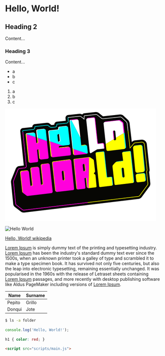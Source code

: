 # Hello, World!

## Heading 2

Content...

### Heading 3

Content...

- a
- b
- c

1. a
2. b
3. c

![Hello World!](images/helloworld.png)

![Hello World](https://helloworld.raspberrypi.org/assets/helloworld-1b980fe2c0952d3d05a41c76e48dfd532bfe71d83d7d133d8d7fb1d1d08c61ac.png)

[Hello, World! wikipedia](https://en.wikipedia.org/wiki/"Hello,_World!"_program)

[Lorem Ipsum][lorem-ipsum] is simply dummy text of the printing and typesetting industry. [Lorem Ipsum][lorem-ipsum] has been the industry's standard dummy text ever since the 1500s, when an unknown printer took a galley of type and scrambled it to make a type specimen book. It has survived not only five centuries, but also the leap into electronic typesetting, remaining essentially unchanged. It was popularised in the 1960s with the release of Letraset sheets containing [Lorem Ipsum][lorem-ipsum] passages, and more recently with desktop publishing software like Aldus PageMaker including versions of [Lorem Ipsum][lorem-ipsum].

[lorem-ipsum]:https://en.wikipedia.org/wiki/Lorem_ipsum

| Name | Surname |
| ---- | ------- |
| Pepito | Grillo |
| Donqui | Jote |

```sh
$ ls -a folder
```

```js
console.log('Hello, World!');
```

```css
h1 { color: red; }
```

```html
<script src="scripts/main.js">
```




